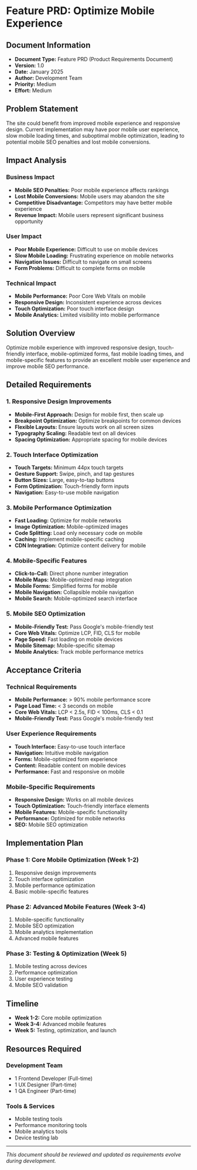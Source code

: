 # Feature PRD: Optimize Mobile Experience

## Document Information
- **Document Type:** Feature PRD (Product Requirements Document)
- **Version:** 1.0
- **Date:** January 2025
- **Author:** Development Team
- **Priority:** Medium
- **Effort:** Medium

## Problem Statement

The site could benefit from improved mobile experience and responsive design. Current implementation may have poor mobile user experience, slow mobile loading times, and suboptimal mobile optimization, leading to potential mobile SEO penalties and lost mobile conversions.

## Impact Analysis

### Business Impact
- **Mobile SEO Penalties:** Poor mobile experience affects rankings
- **Lost Mobile Conversions:** Mobile users may abandon the site
- **Competitive Disadvantage:** Competitors may have better mobile experience
- **Revenue Impact:** Mobile users represent significant business opportunity

### User Impact
- **Poor Mobile Experience:** Difficult to use on mobile devices
- **Slow Mobile Loading:** Frustrating experience on mobile networks
- **Navigation Issues:** Difficult to navigate on small screens
- **Form Problems:** Difficult to complete forms on mobile

### Technical Impact
- **Mobile Performance:** Poor Core Web Vitals on mobile
- **Responsive Design:** Inconsistent experience across devices
- **Touch Optimization:** Poor touch interface design
- **Mobile Analytics:** Limited visibility into mobile performance

## Solution Overview

Optimize mobile experience with improved responsive design, touch-friendly interface, mobile-optimized forms, fast mobile loading times, and mobile-specific features to provide an excellent mobile user experience and improve mobile SEO performance.

## Detailed Requirements

### 1. Responsive Design Improvements
- **Mobile-First Approach:** Design for mobile first, then scale up
- **Breakpoint Optimization:** Optimize breakpoints for common devices
- **Flexible Layouts:** Ensure layouts work on all screen sizes
- **Typography Scaling:** Readable text on all devices
- **Spacing Optimization:** Appropriate spacing for mobile devices

### 2. Touch Interface Optimization
- **Touch Targets:** Minimum 44px touch targets
- **Gesture Support:** Swipe, pinch, and tap gestures
- **Button Sizes:** Large, easy-to-tap buttons
- **Form Optimization:** Touch-friendly form inputs
- **Navigation:** Easy-to-use mobile navigation

### 3. Mobile Performance Optimization
- **Fast Loading:** Optimize for mobile networks
- **Image Optimization:** Mobile-optimized images
- **Code Splitting:** Load only necessary code on mobile
- **Caching:** Implement mobile-specific caching
- **CDN Integration:** Optimize content delivery for mobile

### 4. Mobile-Specific Features
- **Click-to-Call:** Direct phone number integration
- **Mobile Maps:** Mobile-optimized map integration
- **Mobile Forms:** Simplified forms for mobile
- **Mobile Navigation:** Collapsible mobile navigation
- **Mobile Search:** Mobile-optimized search interface

### 5. Mobile SEO Optimization
- **Mobile-Friendly Test:** Pass Google's mobile-friendly test
- **Core Web Vitals:** Optimize LCP, FID, CLS for mobile
- **Page Speed:** Fast loading on mobile devices
- **Mobile Sitemap:** Mobile-specific sitemap
- **Mobile Analytics:** Track mobile performance metrics

## Acceptance Criteria

### Technical Requirements
- **Mobile Performance:** > 90% mobile performance score
- **Page Load Time:** < 3 seconds on mobile
- **Core Web Vitals:** LCP < 2.5s, FID < 100ms, CLS < 0.1
- **Mobile-Friendly Test:** Pass Google's mobile-friendly test

### User Experience Requirements
- **Touch Interface:** Easy-to-use touch interface
- **Navigation:** Intuitive mobile navigation
- **Forms:** Mobile-optimized form experience
- **Content:** Readable content on mobile devices
- **Performance:** Fast and responsive on mobile

### Mobile-Specific Requirements
- **Responsive Design:** Works on all mobile devices
- **Touch Optimization:** Touch-friendly interface elements
- **Mobile Features:** Mobile-specific functionality
- **Performance:** Optimized for mobile networks
- **SEO:** Mobile SEO optimization

## Implementation Plan

### Phase 1: Core Mobile Optimization (Week 1-2)
1. Responsive design improvements
2. Touch interface optimization
3. Mobile performance optimization
4. Basic mobile-specific features

### Phase 2: Advanced Mobile Features (Week 3-4)
1. Mobile-specific functionality
2. Mobile SEO optimization
3. Mobile analytics implementation
4. Advanced mobile features

### Phase 3: Testing & Optimization (Week 5)
1. Mobile testing across devices
2. Performance optimization
3. User experience testing
4. Mobile SEO validation

## Timeline

- **Week 1-2:** Core mobile optimization
- **Week 3-4:** Advanced mobile features
- **Week 5:** Testing, optimization, and launch

## Resources Required

### Development Team
- 1 Frontend Developer (Full-time)
- 1 UX Designer (Part-time)
- 1 QA Engineer (Part-time)

### Tools & Services
- Mobile testing tools
- Performance monitoring tools
- Mobile analytics tools
- Device testing lab

---

*This document should be reviewed and updated as requirements evolve during development.*

